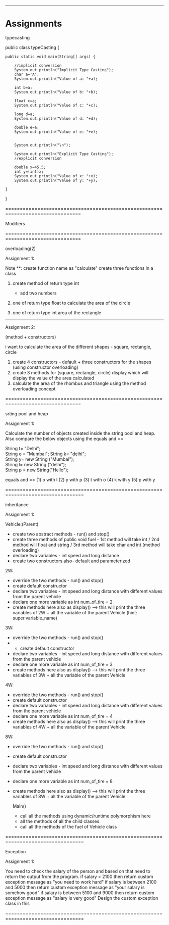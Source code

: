 ----------------------------------------------------------------------------------------------------------

# Assignments
  
  
  
typecasting

  public class typeCasting {

	public static void main(String[] args) {
		
		//implicit conversion
		System.out.println("Implicit Type Casting");
		char a='A';
		System.out.println("Value of a: "+a);
		
		int b=a;
		System.out.println("Value of b: "+b);
		
		float c=a;
		System.out.println("Value of c: "+c);
		
		long d=a;
		System.out.println("Value of d: "+d);
		
		double e=a;
		System.out.println("Value of e: "+e);
		
				
		System.out.println("\n");
		
		System.out.println("Explicit Type Casting");
		//explicit conversion
		
		double x=45.5;
		int y=(int)x;
		System.out.println("Value of x: "+x);
		System.out.println("Value of y: "+y);
		
	}
  }

================================================================================

Modifiers

================================================================================

overloading(2)


Assignment 1:

Note **: create function name as "calculate"
create three functions in a class
1) create method of return type int
   - add two numbers

2) one of return type float
  to calculate the area of the circle

3) one of return type int 
   area of the rectangle



-------------------------------------------------------------------------------

Assignment 2:

(method + constructors)

i want to calculate the area of the different shapes - square, rectangle, circle
1. create 4 constructors - default + three constructors for the shapes (using constructor overloading)
2. create 3 methods for (square, rectangle, circle) display which will display the value of the area calculated
3. calculate the area of the rhombus and triangle using the method overloading concept 

================================================================================
  
srting pool and heap

Assignment 1:

Calculate the number of objects created inside the string pool and heap.
Also compare the below objects using the equals and ==

String t= "Delhi";   
String o = "Mumbai"; 
String k= "delhi";   
String y= new String ("Mumbai");   
String l= new String ("delhi");  
String p = new String("Hello");  

equals and ==
(1) o with l
(2) y with p
(3) t with o
(4) k with y
(5) p with y

=================================================================================

inheritance

Assignment 1:

Vehicle:(Parent)
- create two abstract methods  - run() and stop()
- create three methods of public void fuel - 1st method will take int / 2nd method will float and string  / 3rd method will take char and int (method overloading)
- declare two variables - int speed and long distance
- create two constructors also- default and parameterized

2W:
- override the two methods - run() and stop()
- create default constructor
- declare two variables - int speed and long distance with different values from the parent vehicle
- declare one more variable as int num_of_tire = 2
- create methods here also as display() --> this will print the three variables of 2W  + all the variable of the parent Vehicle  (hint: super.variable_name)

3W:
- override the two methods - run() and stop()
- - create default constructor
- declare two variables - int speed and long distance with different values from the parent vehicle
- declare one more variable as int num_of_tire = 3
- create methods here also as display() --> this will print the three variables of 3W  + all the variable of the parent Vehicle

4W:
- override the two methods - run() and stop()
- create default constructor
- declare two variables - int speed and long distance with different values from the parent vehicle
- declare one more variable as int num_of_tire = 4
- create methods here also as display() --> this will print the three variables of 4W  + all the variable of the parent Vehicle

8W:
- override the two methods - run() and stop()
- create default constructor
- declare two variables - int speed and long distance with different values from the parent vehicle
- declare one more variable as int num_of_tire = 8
- create  methods here also as display() --> this will print the three variables of 8W  + all the variable of the parent Vehicle

  Main()
  - call all the methods using dynamic/runtime polymorphism here
  - all the methods of all the child classes.
  - call all the methods of the fuel of Vehicle class

=================================================================================
	 
Exception
	 
Assignment 1:
	 
You need to check the salary of the person and based on that need to return the output from the program.
if salary < 2100  then return custom exception message as "you need to work hard"
if salary is between 2100 and 5000 then return custom exception message as "your salary is somehow good"
if salary is between 5100 and 9000 then return custom exception message as "salary is very good"
Design the custom exception class in this
  
=================================================================================
